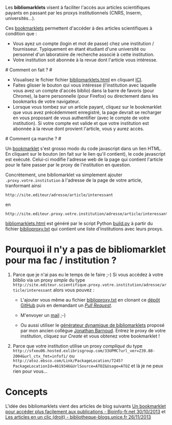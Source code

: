 Les **bibliomarklets** visent à faciliter l'accès aux articles scientifiques payants en passant par les proxys institutionnels (CNRS, Inserm, universités...).

Ces [bookmarklets](http://fr.wikipedia.org/wiki/Bookmarklet) permettent d'accéder à des articles scientifiques à condition que : 

* Vous ayez un compte (login et mot de passe) chez une institution / fournisseur. Typiquement en étant étudiant d'une université ou personnel d'un laboratoire de recherche associé à cette institution.
* Votre institution soit abonnée à la revue dont l'article vous intéresse.

# Comment on fait ? #

* Visualisez le fichier fichier [bibliomarklets.html](https://raw.github.com/pierrepo/bibliomarklets/master/bibliomarklets.html) en cliquant <a href="http://htmlpreview.github.com/?https://raw.github.com/pierrepo/bibliomarklets/master/bibliomarklets.html" target="_blank">ICI</a>.
* Faites glisser le bouton qui vous intéresse (l'institution avec laquelle vous avez un compte d'accès biblio) dans la barre de favoris (pour Chrome), la barre personnelle (pour Firefox) ou directement dans les bookmarks de votre navigateur.
* Lorsque vous tombez sur un article payant, cliquez sur le bookmarklet que vous avez précédemment enregistré, la page devrait se recharger en vous proposant de vous authentifier (avec le compte de votre institution). Si votre compte est valide et que votre institution est abonnée à la revue dont provient l'article, vous y aurez accès.

# Comment ça marche ? #

Un [bookmarklet](http://fr.wikipedia.org/wiki/Bookmarklet) s'est grosso modo du code javascript dans un lien HTML. En cliquant sur le bouton (en fait sur le lien qu'il contient), le code javascript est exécuté. Celui-ci modifie l'adresse web de la page qui contient l'article pour le faire passer par le proxy de l'institution en question.

Concrètement, une bibliomarklet va simplement ajouter `.proxy.votre.institution` à l'adresse de la page de votre article, tranformant ainsi

    http://site.editeur/adresse/article/interessant

en

    http://site.editeur.proxy.votre.institution/adresse/article/interessant

[bibliomarklets.html](https://raw.github.com/pierrepo/bibliomarklets/master/bibliomarklets.html) est généré par le script Python [build.py](https://raw.github.com/pierrepo/bibliomarklets/master/build.py) à partir du fichier [biblioproxy.txt](https://raw.github.com/pierrepo/bibliomarklets/master/biblioproxy.txt) qui contient une liste d'institutions avec leurs proxys.

# Pourquoi il n'y a pas de bibliomarklet pour ma fac / institution ? #

1. Parce que je n'ai pas eu le temps de le faire ;-) Si vous accèdez à votre bliblio via un proxy *simple* du type `http://site.editeur.scientifique.proxy.votre.institution/adresse/article/interessant` alors vous pouvez :

    * L'ajouter vous même au fichier [biblioproxy.txt](https://raw.github.com/pierrepo/bibliomarklets/master/biblioproxy.txt) en clonant ce [dépôt GitHub](https://github.com/pierrepo/bibliomarklets) puis en demandant un [*Pull Request*](https://github.com/pierrepo/bibliomarklets/pulls). 

    * M'envoyer un [mail](http://cupnet.net/about/) ;-)

    * Ou aussi utiliser le [générateur dynamique de bibliomarklets](http://jbarnoud.github.io/proxy-bookmarklet/) proposé par mon ancien collègue [Jonathan Barnoud](https://twitter.com/jbarnoud). Entrez le proxy de votre institution, cliquez sur *Create* et vous obtenez votre bookmarklet !

2. Parce que votre institution utilise un proxy *compliqué* du type 
`http://sfxeu06.hosted.exlibrisgroup.com/33UPMC?url_ver=Z39.88-2004&url_ctx_fmt=infofi/`
ou
`http://atoz.ebsco.com/Link/PackageLocation/7245?PackageLocationId=4619346&UrlSource=ATOZ&Usage=ATOZ`
et là je ne peux rien pour vous...


# Concepts #

L'idée des bibliomarklets vient des articles de blog suivants [Un bookmarklet pour accéder plus facilement aux publications - Bioinfo-fr.net 30/10/2013](http://bioinfo-fr.net/un-bookmarklet-pour-acceder-plus-facilement-aux-publications) et [Les articles en un clic (droit) - bibliotheque-blogs.unice.fr 26/11/2013](http://bibliotheque-blogs.unice.fr/httbu/2013/11/26/les-articles-en-un-clic-droit/)

